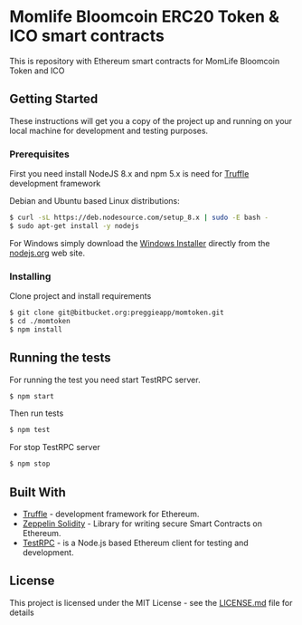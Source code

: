 # Momlife Bloomcoin ERC20 Token & ICO smart contracts

This is repository with Ethereum smart contracts for MomLife Bloomcoin Token and ICO

## Getting Started

These instructions will get you a copy of the project up and running on your local machine for development and testing purposes.

### Prerequisites

First you need install NodeJS 8.x and npm 5.x is need for [Truffle](http://truffleframework.com/) development framework 

Debian and Ubuntu based Linux distributions:
```Bash
$ curl -sL https://deb.nodesource.com/setup_8.x | sudo -E bash -
$ sudo apt-get install -y nodejs
```
For Windows simply download the [Windows Installer](http://nodejs.org/#download) directly from the [nodejs.org](http://nodejs.org/) web site.

### Installing

Clone  project and install requirements
```Bash
$ git clone git@bitbucket.org:preggieapp/momtoken.git
$ cd ./momtoken 
$ npm install
```

## Running the tests

For running the test you need start TestRPC server.
```Bash
$ npm start
```

Then run tests
```Bash
$ npm test
```

For stop TestRPC server
```Bash
$ npm stop
```

## Built With

* [Truffle](http://truffleframework.com) - development framework for Ethereum.
* [Zeppelin Solidity](https://github.com/OpenZeppelin/zeppelin-solidity) - Library for writing secure Smart Contracts on Ethereum.
* [TestRPC](https://github.com/ethereumjs/testrpc) - is a Node.js based Ethereum client for testing and development.

## License

This project is licensed under the MIT License - see the [LICENSE.md](LICENSE.md) file for details

